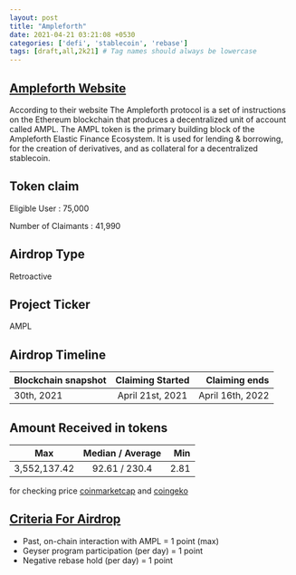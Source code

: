 ```yaml
---
layout: post
title: "Ampleforth"
date: 2021-04-21 03:21:08 +0530
categories: ['defi', 'stablecoin', 'rebase']
tags: [draft,all,2k21] # Tag names should always be lowercase
---
```




## [Ampleforth Website](https://www.ampleforth.org/)

According to their website The Ampleforth protocol is a set of instructions on the Ethereum blockchain that produces a decentralized unit of account called AMPL. The AMPL token is the primary building block of the Ampleforth Elastic Finance Ecosystem. It is used for lending & borrowing, for the creation of derivatives, and as collateral for a decentralized stablecoin.

## Token claim

Eligible User : 75,000

Number of Claimants : 41,990

## Airdrop Type

Retroactive

## Project Ticker

AMPL

## Airdrop Timeline

| Blockchain snapshot        | Claiming Started           | Claiming ends    |
| ----------------------- |:--------------------------:| ----------------:|
| 30th, 2021              |  April 21st, 2021          | April 16th, 2022 |

## Amount Received in tokens

| Max        |    Median / Average  | Min    |
| ---------- |:--------------------:| ------:|
|3,552,137.42|    92.61 / 230.4     |  2.81  |

for checking price [coinmarketcap](https://coinmarketcap.com/currencies/ampl/) and [coingeko](https://www.coingecko.com/en/coins/ampl)

## [Criteria For Airdrop](https://blog.ampleforth.org/ampl-forth-realizing-the-full-ecosystem-e2d88ca01691)

* Past, on-chain interaction with AMPL = 1 point (max)
* Geyser program participation (per day) = 1 point
* Negative rebase hold (per day) = 1 point
